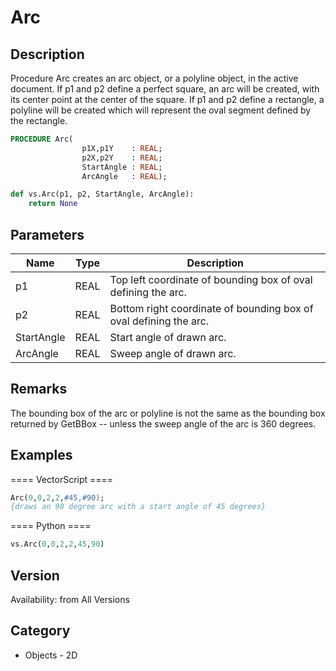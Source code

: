 # Arc

## Description
Procedure Arc creates an arc object, or a polyline object, in the active document. If p1 and p2 define a perfect square, an arc will be created, with its center point at the center of the square. If p1 and p2 define a rectangle, a polyline will be created which will represent the oval segment defined by the rectangle.

```pascal
PROCEDURE Arc(
				p1X,p1Y    : REAL;
				p2X,p2Y    : REAL;
				StartAngle : REAL;
				ArcAngle   : REAL);
```

```python
def vs.Arc(p1, p2, StartAngle, ArcAngle):
    return None
```

## Parameters
|Name|Type|Description|
|---|---|---|
|p1|REAL|Top left coordinate of bounding box of oval defining the arc.|
|p2|REAL|Bottom right coordinate of bounding box of oval defining the arc.|
|StartAngle|REAL|Start angle of drawn arc.|
|ArcAngle|REAL|Sweep angle of drawn arc.|

## Remarks
The bounding box of the arc or polyline is not the same as the bounding box returned by GetBBox -- unless the sweep angle of the arc is 360 degrees.

## Examples
==== VectorScript ====
```pascal
Arc(0,0,2,2,#45,#90);
{draws an 90 degree arc with a start angle of 45 degrees}
```
==== Python ====
```python
vs.Arc(0,0,2,2,45,90)
```

## Version
Availability: from All Versions

## Category
* Objects - 2D

